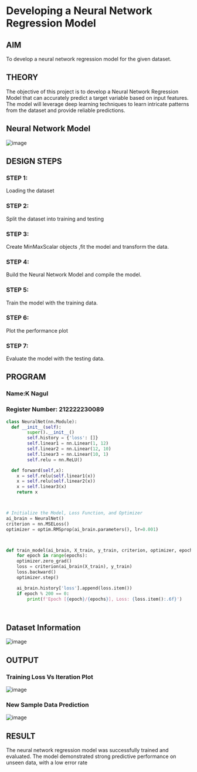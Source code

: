 # Developing a Neural Network Regression Model

## AIM

To develop a neural network regression model for the given dataset.

## THEORY

The objective of this project is to develop a Neural Network Regression Model that can accurately predict a target variable based on input features. The model will leverage deep learning techniques to learn intricate patterns from the dataset and provide reliable predictions.

## Neural Network Model

![image](https://github.com/user-attachments/assets/3745ebb7-5918-4898-a14c-4773d04b0a4e)


## DESIGN STEPS

### STEP 1:

Loading the dataset

### STEP 2:

Split the dataset into training and testing

### STEP 3:

Create MinMaxScalar objects ,fit the model and transform the data.

### STEP 4:

Build the Neural Network Model and compile the model.

### STEP 5:

Train the model with the training data.

### STEP 6:

Plot the performance plot

### STEP 7:

Evaluate the model with the testing data.

## PROGRAM
### Name:K Nagul
### Register Number: 212222230089
```python
class NeuralNet(nn.Module):
  def __init__(self):
        super().__init__()
        self.history = {'loss': []}
        self.linear1 = nn.Linear(1, 12)
        self.linear2 = nn.Linear(12, 10)
        self.linear3 = nn.Linear(10, 1)
        self.relu = nn.ReLU()

  def forward(self,x):
    x = self.relu(self.linear1(x))
    x = self.relu(self.linear2(x))
    x = self.linear3(x)
    return x



# Initialize the Model, Loss Function, and Optimizer
ai_brain = NeuralNet()
criterion = nn.MSELoss()
optimizer = optim.RMSprop(ai_brain.parameters(), lr=0.001)



def train_model(ai_brain, X_train, y_train, criterion, optimizer, epochs=2000):
    for epoch in range(epochs):
    optimizer.zero_grad()
    loss = criterion(ai_brain(X_train), y_train)
    loss.backward()
    optimizer.step()

    ai_brain.history['loss'].append(loss.item())
    if epoch % 200 == 0:
        print(f'Epoch [{epoch}/{epochs}], Loss: {loss.item():.6f}')




```
## Dataset Information
![image](https://github.com/user-attachments/assets/38018439-1334-4197-b7d9-05928aa636c6)


## OUTPUT

### Training Loss Vs Iteration Plot
![image](https://github.com/user-attachments/assets/1e2728cf-5e55-4c47-a8b7-c8ddebf7671c)


### New Sample Data Prediction
![image](https://github.com/user-attachments/assets/7b1457b7-9519-478d-9bff-827a965be3b4)


## RESULT
The neural network regression model was successfully trained and evaluated. The model demonstrated strong predictive performance on unseen data, with a low error rate
